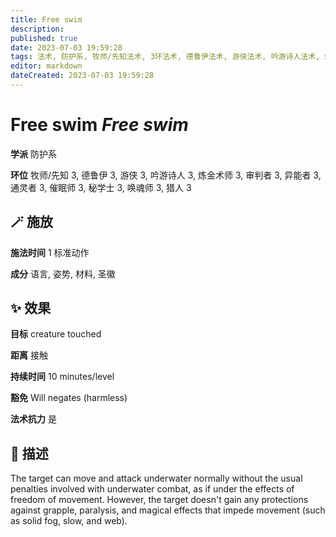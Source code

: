 ```yaml
---
title: Free swim
description: 
published: true
date: 2023-07-03 19:59:28
tags: 法术, 防护系, 牧师/先知法术, 3环法术, 德鲁伊法术, 游侠法术, 吟游诗人法术, 炼金术师法术, 审判者法术, 异能者法术, 通灵者法术, 催眠师法术, 秘学士法术, 唤魂师法术, 猎人法术
editor: markdown
dateCreated: 2023-07-03 19:59:28
---
```


# **Free swim** *Free swim*

**学派** 防护系 

**环位** 牧师/先知 3, 德鲁伊 3, 游侠 3, 吟游诗人 3, 炼金术师 3, 审判者 3, 异能者 3, 通灵者 3, 催眠师 3, 秘学士 3, 唤魂师 3, 猎人 3

## 🪄 施放

**施法时间** 1 标准动作

**成分** 语言, 姿势, 材料, 圣徽

## ✨ 效果 

**目标** creature touched 

**距离** 接触  

**持续时间** 10 minutes/level 

**豁免** Will negates (harmless)

**法术抗力** 是

## 📖 描述

The target can move and attack underwater normally without the usual penalties involved with underwater combat, as if under the effects of freedom of movement. However, the target doesn't gain any protections against grapple, paralysis, and magical effects that impede movement (such as solid fog, slow, and web).
    